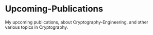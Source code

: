 # Upcoming-Publications
My upcoming publications, about Cryptography-Engineering, and other various topics in Cryptography.
